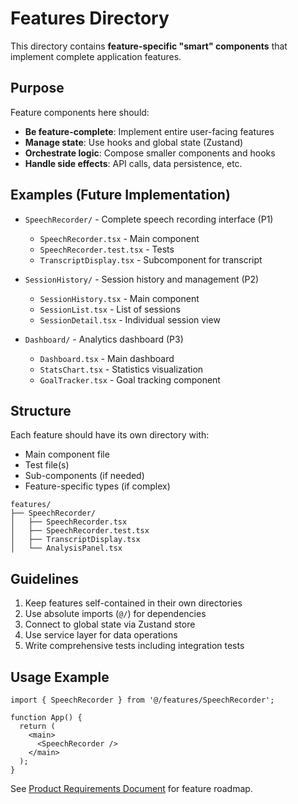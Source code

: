 # Features Directory

This directory contains **feature-specific "smart" components** that implement complete application features.

## Purpose

Feature components here should:

- **Be feature-complete**: Implement entire user-facing features
- **Manage state**: Use hooks and global state (Zustand)
- **Orchestrate logic**: Compose smaller components and hooks
- **Handle side effects**: API calls, data persistence, etc.

## Examples (Future Implementation)

- `SpeechRecorder/` - Complete speech recording interface (P1)
  - `SpeechRecorder.tsx` - Main component
  - `SpeechRecorder.test.tsx` - Tests
  - `TranscriptDisplay.tsx` - Subcomponent for transcript
- `SessionHistory/` - Session history and management (P2)
  - `SessionHistory.tsx` - Main component
  - `SessionList.tsx` - List of sessions
  - `SessionDetail.tsx` - Individual session view

- `Dashboard/` - Analytics dashboard (P3)
  - `Dashboard.tsx` - Main dashboard
  - `StatsChart.tsx` - Statistics visualization
  - `GoalTracker.tsx` - Goal tracking component

## Structure

Each feature should have its own directory with:

- Main component file
- Test file(s)
- Sub-components (if needed)
- Feature-specific types (if complex)

```
features/
├── SpeechRecorder/
│   ├── SpeechRecorder.tsx
│   ├── SpeechRecorder.test.tsx
│   ├── TranscriptDisplay.tsx
│   └── AnalysisPanel.tsx
```

## Guidelines

1. Keep features self-contained in their own directories
2. Use absolute imports (`@/`) for dependencies
3. Connect to global state via Zustand store
4. Use service layer for data operations
5. Write comprehensive tests including integration tests

## Usage Example

```tsx
import { SpeechRecorder } from '@/features/SpeechRecorder';

function App() {
  return (
    <main>
      <SpeechRecorder />
    </main>
  );
}
```

See [Product Requirements Document](../../development-docs/product-requirements-document.md) for feature roadmap.
